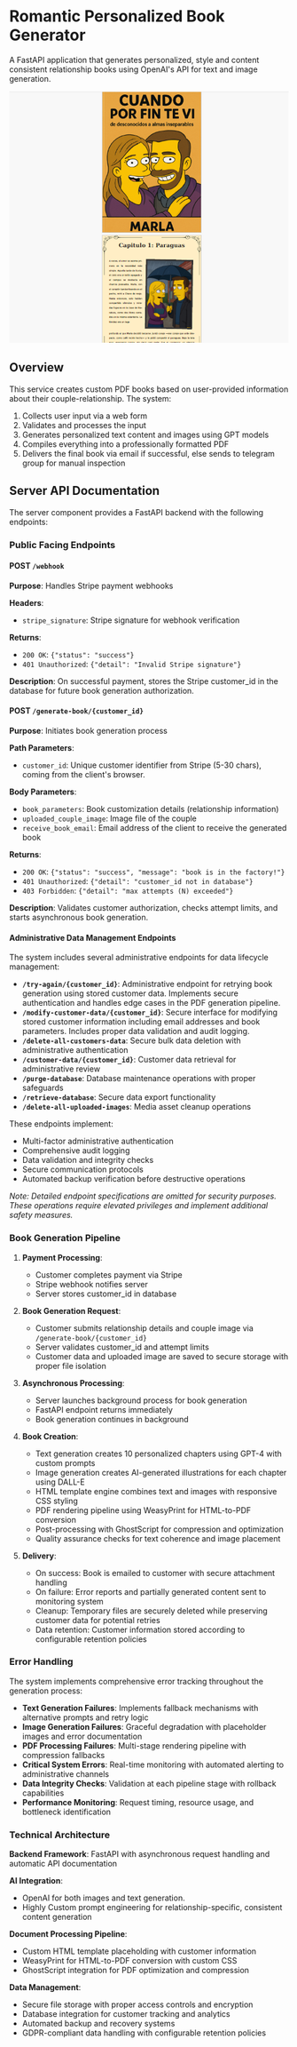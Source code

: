 # Romantic Personalized Book Generator

A FastAPI application that generates personalized, style and content consistent relationship books using OpenAI's API for text and image generation.

![Sample Image](https://raw.githubusercontent.com/gomills/romantic-book-generator/refs/heads/main/book_sample.png?raw=true)
## Overview

This service creates custom PDF books based on user-provided information about their couple-relationship. The system:

1. Collects user input via a web form
2. Validates and processes the input
3. Generates personalized text content and images using GPT models
4. Compiles everything into a professionally formatted PDF
5. Delivers the final book via email if successful, else sends to telegram
group for manual inspection

## Server API Documentation

The server component provides a FastAPI backend with the following endpoints:

### Public Facing Endpoints

#### POST `/webhook`

**Purpose**: Handles Stripe payment webhooks

**Headers**:
- `stripe_signature`: Stripe signature for webhook verification

**Returns**:
- `200 OK`: `{"status": "success"}`
- `401 Unauthorized`: `{"detail": "Invalid Stripe signature"}`

**Description**: On successful payment, stores the Stripe customer_id in the database for future book generation authorization.

#### POST `/generate-book/{customer_id}`

**Purpose**: Initiates book generation process

**Path Parameters**:
- `customer_id`: Unique customer identifier from Stripe (5-30 chars), coming from the client's browser.

**Body Parameters**:
- `book_parameters`: Book customization details (relationship information)
- `uploaded_couple_image`: Image file of the couple
- `receive_book_email`: Email address of the client to receive the generated book

**Returns**:
- `200 OK`: `{"status": "success", "message": "book is in the factory!"}`
- `401 Unauthorized`: `{"detail": "customer_id not in database"}`
- `403 Forbidden`: `{"detail": "max attempts (N) exceeded"}`

**Description**: Validates customer authorization, checks attempt limits, and starts asynchronous book generation.

#### Administrative Data Management Endpoints

The system includes several administrative endpoints for data lifecycle management:

- **`/try-again/{customer_id}`**: Administrative endpoint for retrying book generation using stored customer data. Implements secure authentication and handles edge cases in the PDF generation pipeline.
- **`/modify-customer-data/{customer_id}`**: Secure interface for modifying stored customer information including email addresses and book parameters. Includes proper data validation and audit logging.
- **`/delete-all-customers-data`**: Secure bulk data deletion with administrative authentication
- **`/customer-data/{customer_id}`**: Customer data retrieval for administrative review
- **`/purge-database`**: Database maintenance operations with proper safeguards
- **`/retrieve-database`**: Secure data export functionality
- **`/delete-all-uploaded-images`**: Media asset cleanup operations

These endpoints implement:
- Multi-factor administrative authentication
- Comprehensive audit logging
- Data validation and integrity checks
- Secure communication protocols
- Automated backup verification before destructive operations

*Note: Detailed endpoint specifications are omitted for security purposes. These operations require elevated privileges and implement additional safety measures.*



### Book Generation Pipeline

1. **Payment Processing**:
   - Customer completes payment via Stripe
   - Stripe webhook notifies server
   - Server stores customer_id in database

2. **Book Generation Request**:
   - Customer submits relationship details and couple image via `/generate-book/{customer_id}`
   - Server validates customer_id and attempt limits
   - Customer data and uploaded image are saved to secure storage with proper file isolation

3. **Asynchronous Processing**:
   - Server launches background process for book generation
   - FastAPI endpoint returns immediately
   - Book generation continues in background

4. **Book Creation**:
   - Text generation creates 10 personalized chapters using GPT-4 with custom prompts
   - Image generation creates AI-generated illustrations for each chapter using DALL-E
   - HTML template engine combines text and images with responsive CSS styling
   - PDF rendering pipeline using WeasyPrint for HTML-to-PDF conversion
   - Post-processing with GhostScript for compression and optimization
   - Quality assurance checks for text coherence and image placement

5. **Delivery**:
   - On success: Book is emailed to customer with secure attachment handling
   - On failure: Error reports and partially generated content sent to monitoring system
   - Cleanup: Temporary files are securely deleted while preserving customer data for potential retries
   - Data retention: Customer information stored according to configurable retention policies

### Error Handling

The system implements comprehensive error tracking throughout the generation process:
- **Text Generation Failures**: Implements fallback mechanisms with alternative prompts and retry logic
- **Image Generation Failures**: Graceful degradation with placeholder images and error documentation
- **PDF Processing Failures**: Multi-stage rendering pipeline with compression fallbacks
- **Critical System Errors**: Real-time monitoring with automated alerting to administrative channels
- **Data Integrity Checks**: Validation at each pipeline stage with rollback capabilities
- **Performance Monitoring**: Request timing, resource usage, and bottleneck identification

### Technical Architecture

**Backend Framework**: FastAPI with asynchronous request handling and automatic API documentation

**AI Integration**: 
- OpenAI for both images and text generation.
- Highly Custom prompt engineering for relationship-specific, consistent content generation

**Document Processing Pipeline**:
- Custom HTML template placeholding with customer information
- WeasyPrint for HTML-to-PDF conversion with custom CSS
- GhostScript integration for PDF optimization and compression

**Data Management**:
- Secure file storage with proper access controls and encryption
- Database integration for customer tracking and analytics
- Automated backup and recovery systems
- GDPR-compliant data handling with configurable retention policies
